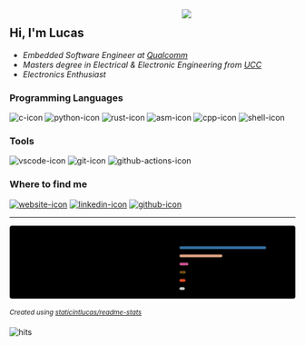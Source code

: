 <image align="right" width="200" src="https://media.giphy.com/media/VFrIuwfaJBc65q5suY/source.gif">

## Hi, I'm Lucas

- *Embedded Software Engineer at [Qualcomm]*
- *Masters degree in Electrical & Electronic Engineering from [UCC]*
- *Electronics Enthusiast*

### Programming Languages

![c-icon]
![python-icon]
![rust-icon]
![asm-icon]
![cpp-icon]
![shell-icon]

### Tools

![vscode-icon]
![git-icon]
![github-actions-icon]

### Where to find me

[![website-icon]][website]
[![linkedin-icon]][linkedin]
[![github-icon]][github]

---

[![github-stats]][stats-repo]

<sup>*Created using [staticintlucas/readme-stats][stats-repo]*</sup>

![hits]

<!-- Links -->

[qualcomm]: https://www.qualcomm.com/
[ucc]: https://www.ucc.ie/

[website]: https://staticintlucas.github.io
[linkedin]: https://www.linkedin.com/in/ljansen0
[github]: https://github.com/staticintlucas
[stats-repo]: https://github.com/staticintlucas/readme-stats

<!-- Images -->

[github-stats]: https://github.com/staticintlucas/readme-stats/blob/main/output/stats.svg

<!-- Icons -->

[c-icon]: https://img.shields.io/badge/c-%2300599C.svg?style=for-the-badge&logo=c&logoColor=white
[python-icon]: https://img.shields.io/badge/python-%2314354C.svg?style=for-the-badge&logo=python&logoColor=white
[rust-icon]: https://img.shields.io/badge/rust-%23000000.svg?style=for-the-badge&logo=rust&logoColor=white
[asm-icon]: https://img.shields.io/badge/assembly-%23bb4444.svg?style=for-the-badge
[cpp-icon]: https://img.shields.io/badge/c++-%2300599C.svg?style=for-the-badge&logo=c%2B%2B&logoColor=white
[shell-icon]: https://img.shields.io/badge/shell_script-%23121011.svg?style=for-the-badge&logo=gnu-bash&logoColor=white

[vscode-icon]: https://img.shields.io/badge/VisualStudioCode-0078d7.svg?style=for-the-badge&logo=visual-studio-code&logoColor=white
[git-icon]: https://img.shields.io/badge/git-%23F05033.svg?style=for-the-badge&logo=git&logoColor=white
[github-actions-icon]: https://img.shields.io/badge/githubactions-%232671E5.svg?style=for-the-badge&logo=githubactions&logoColor=white

[linkedin-icon]: https://img.shields.io/badge/linkedin-%230077B5.svg?style=for-the-badge&logo=linkedin&logoColor=white
[website-icon]: https://img.shields.io/badge/website-%23417c8c.svg?style=for-the-badge&logo=data:image/svg+xml;base64,PHN2ZyByb2xlPSJpbWciIHZpZXdCb3g9IjAgMCAxNCAxNCIgeG1sbnM9Imh0dHA6Ly93d3cudzMub3JnLzIwMDAvc3ZnIiBmaWxsPSIjZmZmZmZmIj48cGF0aCBkPSJNMCAwdjE0aDE0di0xNHpNMS41IDVoMi41bDAgNS41YzAgMC43NSAwLjUgMC43NSAxLjUgMC41bDAuMyAwLjhjLTEuMyAwLjQ1LTIuOCAwLjQ1LTIuOC0xLjN2LTQuNWgtMS41eiIvPjwvc3ZnPg==
[github-icon]: https://img.shields.io/badge/github-%23121011.svg?style=for-the-badge&logo=github&logoColor=white

[hits]: http://visitor-badge-reloaded.herokuapp.com/badge?page_id=staticintlucas.staticintlucas&text=Page_Views&style=for-the-badge
